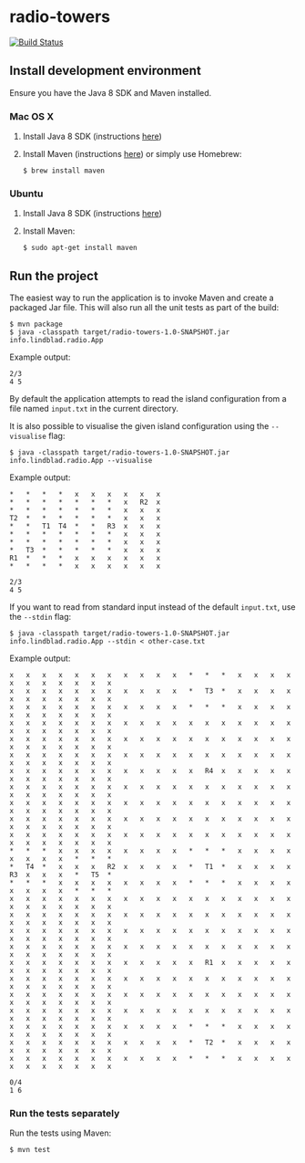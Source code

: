 # radio-towers

[![Build Status](https://travis-ci.org/nlindblad/radio-towers.svg?branch=master)](https://travis-ci.org/nlindblad/radio-towers)

## Install development environment

Ensure you have the Java 8 SDK and Maven installed.

### Mac OS X

1. Install Java 8 SDK (instructions [here](https://docs.oracle.com/javase/8/docs/technotes/guides/install/mac_jdk.html))

2. Install Maven (instructions [here](http://maven.apache.org/install.html)) or simply use Homebrew:

    ```$ brew install maven```

### Ubuntu

1. Install Java 8 SDK (instructions [here](https://www.digitalocean.com/community/tutorials/how-to-install-java-with-apt-get-on-ubuntu-16-04))

2. Install Maven:

    ```$ sudo apt-get install maven```

## Run the project

The easiest way to run the application is to invoke Maven and create a packaged Jar file. This will also run all the unit tests as part of the build:

    $ mvn package
    $ java -classpath target/radio-towers-1.0-SNAPSHOT.jar info.lindblad.radio.App

Example output:

    2/3
    4 5

By default the application attempts to read the island configuration from a file named `input.txt` in the current directory.

It is also possible to visualise the given island configuration using the `--visualise` flag:

    $ java -classpath target/radio-towers-1.0-SNAPSHOT.jar info.lindblad.radio.App --visualise

Example output:

```
*   *   *   *   x   x   x   x   x   x
*   *   *   *   *   *   *   x   R2  x
*   *   *   *   *   *   *   x   x   x
T2  *   *   *   *   *   *   x   x   x
*   *   T1  T4  *   *   R3  x   x   x
*   *   *   *   *   *   *   x   x   x
*   *   *   *   *   *   *   x   x   x
*   T3  *   *   *   *   *   x   x   x
R1  *   *   *   x   x   x   x   x   x
*   *   *   *   x   x   x   x   x   x

2/3
4 5
```

If you want to read from standard input instead of the default `input.txt`, use the `--stdin` flag:

    $ java -classpath target/radio-towers-1.0-SNAPSHOT.jar info.lindblad.radio.App --stdin < other-case.txt

Example output:

```
x   x   x   x   x   x   x   x   x   x   x   *   *   *   x   x   x   x   x   x   x   x   x   x   x
x   x   x   x   x   x   x   x   x   x   x   *   T3  *   x   x   x   x   x   x   x   x   x   x   x
x   x   x   x   x   x   x   x   x   x   x   *   *   *   x   x   x   x   x   x   x   x   x   x   x
x   x   x   x   x   x   x   x   x   x   x   x   x   x   x   x   x   x   x   x   x   x   x   x   x
x   x   x   x   x   x   x   x   x   x   x   x   x   x   x   x   x   x   x   x   x   x   x   x   x
x   x   x   x   x   x   x   x   x   x   x   x   x   x   x   x   x   x   x   x   x   x   x   x   x
x   x   x   x   x   x   x   x   x   x   x   x   R4  x   x   x   x   x   x   x   x   x   x   x   x
x   x   x   x   x   x   x   x   x   x   x   x   x   x   x   x   x   x   x   x   x   x   x   x   x
x   x   x   x   x   x   x   x   x   x   x   x   x   x   x   x   x   x   x   x   x   x   x   x   x
x   x   x   x   x   x   x   x   x   x   x   x   x   x   x   x   x   x   x   x   x   x   x   x   x
x   x   x   x   x   x   x   x   x   x   x   x   x   x   x   x   x   x   x   x   x   x   x   x   x
*   *   *   x   x   x   x   x   x   x   x   *   *   *   x   x   x   x   x   x   x   x   *   *   *
*   T4  *   x   x   x   R2  x   x   x   x   *   T1  *   x   x   x   x   R3  x   x   x   *   T5  *
*   *   *   x   x   x   x   x   x   x   x   *   *   *   x   x   x   x   x   x   x   x   *   *   *
x   x   x   x   x   x   x   x   x   x   x   x   x   x   x   x   x   x   x   x   x   x   x   x   x
x   x   x   x   x   x   x   x   x   x   x   x   x   x   x   x   x   x   x   x   x   x   x   x   x
x   x   x   x   x   x   x   x   x   x   x   x   x   x   x   x   x   x   x   x   x   x   x   x   x
x   x   x   x   x   x   x   x   x   x   x   x   x   x   x   x   x   x   x   x   x   x   x   x   x
x   x   x   x   x   x   x   x   x   x   x   x   R1  x   x   x   x   x   x   x   x   x   x   x   x
x   x   x   x   x   x   x   x   x   x   x   x   x   x   x   x   x   x   x   x   x   x   x   x   x
x   x   x   x   x   x   x   x   x   x   x   x   x   x   x   x   x   x   x   x   x   x   x   x   x
x   x   x   x   x   x   x   x   x   x   x   x   x   x   x   x   x   x   x   x   x   x   x   x   x
x   x   x   x   x   x   x   x   x   x   x   *   *   *   x   x   x   x   x   x   x   x   x   x   x
x   x   x   x   x   x   x   x   x   x   x   *   T2  *   x   x   x   x   x   x   x   x   x   x   x
x   x   x   x   x   x   x   x   x   x   x   *   *   *   x   x   x   x   x   x   x   x   x   x   x

0/4
1 6
```

### Run the tests separately

Run the tests using Maven:

    $ mvn test
